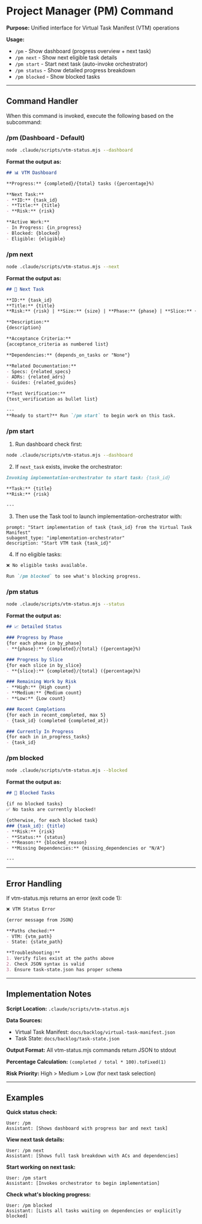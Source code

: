 # Project Manager (PM) Command

**Purpose:** Unified interface for Virtual Task Manifest (VTM) operations

**Usage:**
- `/pm` - Show dashboard (progress overview + next task)
- `/pm next` - Show next eligible task details
- `/pm start` - Start next task (auto-invoke orchestrator)
- `/pm status` - Show detailed progress breakdown
- `/pm blocked` - Show blocked tasks

---

## Command Handler

When this command is invoked, execute the following based on the subcommand:

### /pm (Dashboard - Default)

```bash
node .claude/scripts/vtm-status.mjs --dashboard
```

**Format the output as:**

```markdown
## 📊 VTM Dashboard

**Progress:** {completed}/{total} tasks ({percentage}%)

**Next Task:**
- **ID:** {task_id}
- **Title:** {title}
- **Risk:** {risk}

**Active Work:**
- In Progress: {in_progress}
- Blocked: {blocked}
- Eligible: {eligible}
```

### /pm next

```bash
node .claude/scripts/vtm-status.mjs --next
```

**Format the output as:**

```markdown
## 🎯 Next Task

**ID:** {task_id}
**Title:** {title}
**Risk:** {risk} | **Size:** {size} | **Phase:** {phase} | **Slice:** {slice}

**Description:**
{description}

**Acceptance Criteria:**
{acceptance_criteria as numbered list}

**Dependencies:** {depends_on_tasks or "None"}

**Related Documentation:**
- Specs: {related_specs}
- ADRs: {related_adrs}
- Guides: {related_guides}

**Test Verification:**
{test_verification as bullet list}

---
**Ready to start?** Run `/pm start` to begin work on this task.
```

### /pm start

1. Run dashboard check first:
```bash
node .claude/scripts/vtm-status.mjs --dashboard
```

2. If `next_task` exists, invoke the orchestrator:
```markdown
Invoking implementation-orchestrator to start task: {task_id}

**Task:** {title}
**Risk:** {risk}

---
```

3. Then use the Task tool to launch implementation-orchestrator with:
```
prompt: "Start implementation of task {task_id} from the Virtual Task Manifest"
subagent_type: "implementation-orchestrator"
description: "Start VTM task {task_id}"
```

4. If no eligible tasks:
```markdown
❌ No eligible tasks available.

Run `/pm blocked` to see what's blocking progress.
```

### /pm status

```bash
node .claude/scripts/vtm-status.mjs --status
```

**Format the output as:**

```markdown
## 📈 Detailed Status

### Progress by Phase
{for each phase in by_phase}
- **{phase}:** {completed}/{total} ({percentage}%)

### Progress by Slice
{for each slice in by_slice}
- **{slice}:** {completed}/{total} ({percentage}%)

### Remaining Work by Risk
- **High:** {High count}
- **Medium:** {Medium count}
- **Low:** {Low count}

### Recent Completions
{for each in recent_completed, max 5}
- {task_id} (completed {completed_at})

### Currently In Progress
{for each in in_progress_tasks}
- {task_id}
```

### /pm blocked

```bash
node .claude/scripts/vtm-status.mjs --blocked
```

**Format the output as:**

```markdown
## 🚫 Blocked Tasks

{if no blocked tasks}
✅ No tasks are currently blocked!

{otherwise, for each blocked task}
### {task_id}: {title}
- **Risk:** {risk}
- **Status:** {status}
- **Reason:** {blocked_reason}
- **Missing Dependencies:** {missing_dependencies or "N/A"}

---
```

---

## Error Handling

If vtm-status.mjs returns an error (exit code 1):

```markdown
❌ VTM Status Error

{error message from JSON}

**Paths checked:**
- VTM: {vtm_path}
- State: {state_path}

**Troubleshooting:**
1. Verify files exist at the paths above
2. Check JSON syntax is valid
3. Ensure task-state.json has proper schema
```

---

## Implementation Notes

**Script Location:** `.claude/scripts/vtm-status.mjs`

**Data Sources:**
- Virtual Task Manifest: `docs/backlog/virtual-task-manifest.json`
- Task State: `docs/backlog/task-state.json`

**Output Format:** All vtm-status.mjs commands return JSON to stdout

**Percentage Calculation:** `(completed / total * 100).toFixed(1)`

**Risk Priority:** High > Medium > Low (for next task selection)

---

## Examples

**Quick status check:**
```
User: /pm
Assistant: [Shows dashboard with progress bar and next task]
```

**View next task details:**
```
User: /pm next
Assistant: [Shows full task breakdown with ACs and dependencies]
```

**Start working on next task:**
```
User: /pm start
Assistant: [Invokes orchestrator to begin implementation]
```

**Check what's blocking progress:**
```
User: /pm blocked
Assistant: [Lists all tasks waiting on dependencies or explicitly blocked]
```
